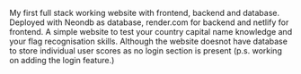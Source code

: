 My first full stack working website with frontend, backend and database. Deployed with Neondb as database, render.com for backend and netlify for frontend. 
A simple website to test your country capital name knowledge and your flag recognisation skills.
Although the website doesnot have database to store individual user scores as no login section is present (p.s. working on adding the login feature.) 
